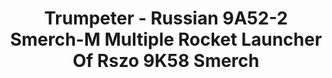 ---
layout: product
title: "Trumpeter - Russian 9A52-2 Smerch-M Multiple Rocket Launcher Of Rszo 9K58 Smerch"
price: "12000" 
desc: "N/A"
img_path: "/assets/img/TRU01020.jpg"
brand: "N/A"
available: false
special_offer: false
new: false
soon: false
cat: "010000"
subcat: "013400"
subsubcat: "0N/A"
sifra: "TRU01020"
---